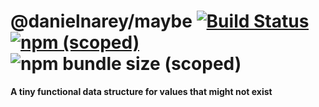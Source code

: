# @danielnarey/maybe [![Build Status](https://travis-ci.com/danielnarey/maybe.svg?branch=master)](https://travis-ci.com/danielnarey/maybe) [![npm (scoped)](https://img.shields.io/npm/v/@danielnarey/maybe)](https://www.npmjs.com/package/@danielnarey/maybe) ![npm bundle size (scoped)](https://img.shields.io/bundlephobia/min/@danielnarey/maybe)

**A tiny functional data structure for values that might not exist**
